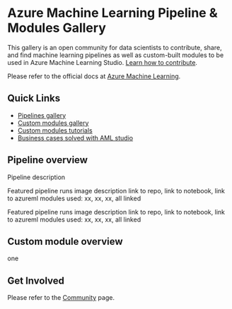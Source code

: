 # Azure Machine Learning Pipeline & Modules Gallery
This gallery is an open community for data scientists to contribute, share, and find machine learning pipelines as well as custom-built modules to be used in Azure Machine Learning Studio. [Learn how to contribute](http://go.microsoft.com/fwlink/?LinkID=524862&clcid=0x409e).

Please refer to the official docs at [Azure Machine Learning](http://help.doc).

## Quick Links
* [Pipelines gallery](https://github.com/tichx/azureml-pipeline-module-gallery/tree/master/pipeline-gallery)
* [Custom modules gallery](https://github.com/tichx/azureml-pipeline-module-gallery/tree/master/custom-modules-gallery)
* [Custom modules tutorials](https://k8s-gubernator.appspot.com/pr)
* [Business cases solved with AML studio](http://testing-argo.kubeflow.org)

## Pipeline overview
Pipeline description

Featured pipeline runs
image
description
link to repo, link to notebook, link to azureml
modules used: xx, xx, xx, all linked

Featured pipeline runs
image
description
link to repo, link to notebook, link to azureml
modules used: xx, xx, xx, all linked


## Custom module overview
one 


## Get Involved
Please refer to the [Community](https://www.kubeflow.org/docs/about/community/) page.



